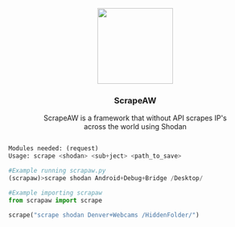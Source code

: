 <p align="center"><img src="https://media.discordapp.net/attachments/996557711409954828/996850065996009573/scraping.png" style="text-align: center" width="150px" height="150px"></p>

<h3 align="center">ScrapeAW</h3>


<p align="center">ScrapeAW is a framework that without API scrapes
IP's<br>across the world using Shodan</p>


```python

Modules needed: (request)
Usage: scrape <shodan> <sub+ject> <path_to_save>

#Example running scrapaw.py
(scrapaw)>scrape shodan Android+Debug+Bridge /Desktop/

#Example importing scrapaw
from scrapaw import scrape

scrape("scrape shodan Denver+Webcams /HiddenFolder/")

```
